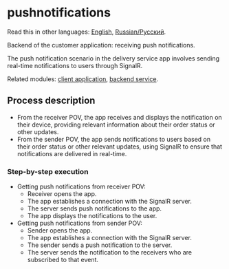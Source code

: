 # pushnotifications

Read this in other languages: [English](pushnotifications.md), [Russian/Русский](pushnotifications.ru.md). 

Backend of the customer application: receiving push notifications.

The push notification scenario in the delivery service app involves sending real-time notifications to users through SignalR. 

Related modules: [client application](../../frontend/customerclient.md), [backend service](../../backend/customerbackend.md).

## Process description

- From the receiver POV, the app receives and displays the notification on their device, providing relevant information about their order status or other updates.
- From the sender POV, the app sends notifications to users based on their order status or other relevant updates, using SignalR to ensure that notifications are delivered in real-time.

### Step-by-step execution

- Getting push notifications from receiver POV:
    - Receiver opens the app.
    - The app establishes a connection with the SignalR server.
    - The server sends push notifications to the app.
    - The app displays the notifications to the user.
- Getting push notifications from sender POV:
    - Sender opens the app.
    - The app establishes a connection with the SignalR server.
    - The sender sends a push notification to the server.
    - The server sends the notification to the receivers who are subscribed to that event.
